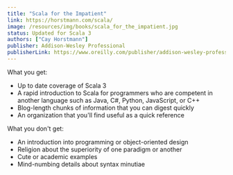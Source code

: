 ```yaml
---
title: "Scala for the Impatient"
link: https://horstmann.com/scala/
image: /resources/img/books/scala_for_the_impatient.jpg
status: Updated for Scala 3
authors: ["Cay Horstmann"]
publisher: Addison-Wesley Professional
publisherLink: https://www.oreilly.com/publisher/addison-wesley-professional/
---
```


What you get:

* Up to date coverage of Scala 3
* A rapid introduction to Scala for programmers who are competent in another language such as Java, C#, Python, JavaScript, or C++
* Blog-length chunks of information that you can digest quickly
* An organization that you'll find useful as a quick reference

What you don't get:

* An introduction into programming or object-oriented design
* Religion about the superiority of one paradigm or another
* Cute or academic examples
* Mind-numbing details about syntax minutiae
